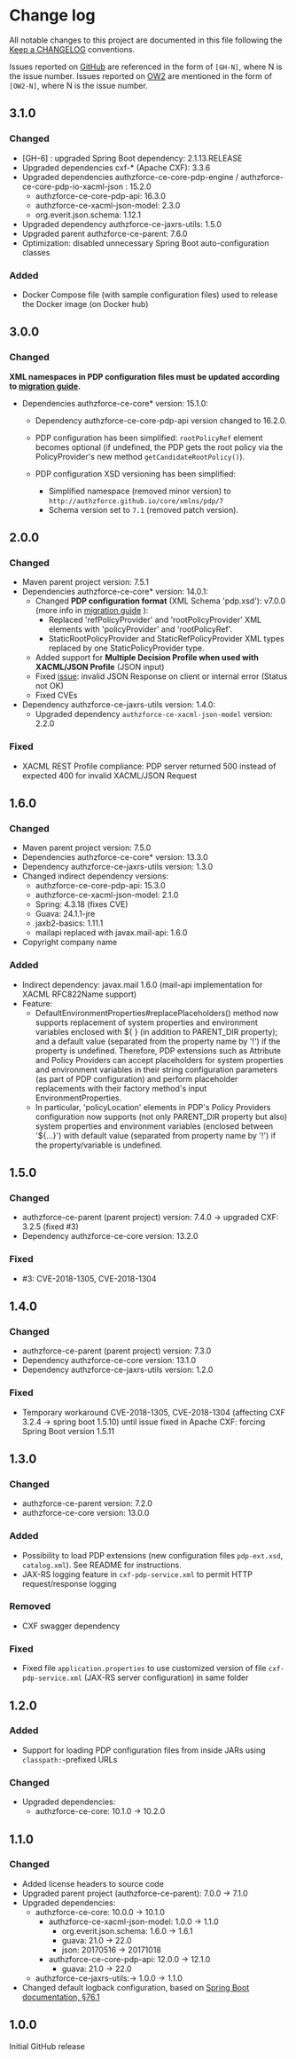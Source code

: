 # Change log
All notable changes to this project are documented in this file following the [Keep a CHANGELOG](http://keepachangelog.com) conventions. 

Issues reported on [GitHub](https://github.com/authzforce/core/issues) are referenced in the form of `[GH-N]`, where N is the issue number. Issues reported on [OW2](https://jira.ow2.org/browse/AUTHZFORCE/) are mentioned in the form of `[OW2-N]`, where N is the issue number.


## 3.1.0
### Changed
- [GH-6] : upgraded Spring Boot dependency: 2.1.13.RELEASE
- Upgraded dependencies cxf-* (Apache CXF): 3.3.6
- Upgraded dependencies authzforce-ce-core-pdp-engine / authzforce-ce-core-pdp-io-xacml-json : 15.2.0
  - authzforce-ce-core-pdp-api: 16.3.0
  - authzforce-ce-xacml-json-model: 2.3.0
  - org.everit.json.schema: 1.12.1
- Upgraded dependency authzforce-ce-jaxrs-utils: 1.5.0
- Upgraded parent authzforce-ce-parent: 7.6.0
- Optimization: disabled unnecessary Spring Boot auto-configuration classes

### Added
- Docker Compose file (with sample configuration files) used to release the Docker image (on Docker hub)


## 3.0.0
### Changed
**XML namespaces in PDP configuration files must be updated according to [migration guide](https://github.com/authzforce/core/blob/develop/MIGRATION.md).**
- Dependencies authzforce-ce-core* version: 15.1.0:

  - Dependency authzforce-ce-core-pdp-api version changed to 16.2.0.
  - PDP configuration has been simplified: `rootPolicyRef` element becomes optional (if undefined, the PDP gets the root policy via the PolicyProvider's new method `getCandidateRootPolicy()`).
  - PDP configuration XSD versioning has been simplified: 

    - Simplified namespace (removed minor version) to `http://authzforce.github.io/core/xmlns/pdp/7` 
    - Schema version set to `7.1` (removed patch version).


## 2.0.0
### Changed
- Maven parent project version: 7.5.1
- Dependencies authzforce-ce-core* version: 14.0.1:
	- Changed **PDP configuration format** (XML Schema 'pdp.xsd'): v7.0.0 (more info in [migration guide](https://github.com/authzforce/core/blob/develop/MIGRATION.md) ):
	  - Replaced 'refPolicyProvider' and 'rootPolicyProvider' XML elements with 'policyProvider' and 'rootPolicyRef'.
	  - StaticRootPolicyProvider and StaticRefPolicyProvider XML types replaced by one StaticPolicyProvider type.
	- Added support for **Multiple Decision Profile when used with XACML/JSON Profile** (JSON input)
	- Fixed [issue](https://github.com/authzforce/core/issues/42): invalid JSON Response on client or internal error (Status not OK)
	- Fixed CVEs
- Dependency authzforce-ce-jaxrs-utils version: 1.4.0:
  - Upgraded dependency `authzforce-ce-xacml-json-model` version: 2.2.0

### Fixed
- XACML REST Profile compliance: PDP server returned 500 instead of expected 400 for invalid XACML/JSON
Request


## 1.6.0
### Changed
- Maven parent project version: 7.5.0
- Dependencies authzforce-ce-core* version: 13.3.0
- Dependency authzforce-ce-jaxrs-utils version: 1.3.0
- Changed indirect dependency versions:
	- authzforce-ce-core-pdp-api: 15.3.0
	- authzforce-ce-xacml-json-model: 2.1.0
	- Spring: 4.3.18 (fixes CVE)
	- Guava: 24.1.1-jre
  	- jaxb2-basics: 1.11.1
  	- mailapi replaced with javax.mail-api: 1.6.0
- Copyright company name

### Added
- Indirect dependency: javax.mail 1.6.0 (mail-api implementation for XACML RFC822Name support)
- Feature: 
	- DefaultEnvironmentProperties#replacePlaceholders() method now supports replacement of system properties and environment variables enclosed with ${ } (in addition to PARENT_DIR property); and a default value (separated from the property name by '!') if the property is undefined. Therefore, PDP extensions such as Attribute and Policy Providers can accept placeholders for system properties and environment variables in their string configuration parameters (as part of PDP configuration) and perform placeholder replacements with their factory method's input EnvironmentProperties.
	- In particular, 'policyLocation' elements in PDP's Policy Providers configuration now supports (not only PARENT_DIR property but also) system properties and environment variables (enclosed between '${...}') with default value (separated from property name by '!') if the property/variable is undefined.


## 1.5.0
### Changed
- authzforce-ce-parent (parent project) version: 7.4.0 -> upgraded CXF: 3.2.5 (fixed #3)
- Dependency authzforce-ce-core version: 13.2.0

### Fixed
- #3: CVE-2018-1305, CVE-2018-1304 


## 1.4.0
### Changed
- authzforce-ce-parent (parent project) version: 7.3.0
- Dependency authzforce-ce-core version: 13.1.0
- Dependency authzforce-ce-jaxrs-utils version: 1.2.0

### Fixed
- Temporary workaround CVE-2018-1305, CVE-2018-1304 (affecting CXF 3.2.4 -> spring boot 1.5.10) until issue fixed in Apache CXF: forcing Spring Boot version 1.5.11 


## 1.3.0
### Changed
- authzforce-ce-parent version: 7.2.0
- authzforce-ce-core version: 13.0.0

### Added
- Possibility to load PDP extensions (new configuration files `pdp-ext.xsd`, `catalog.xml`). See README for instructions.
- JAX-RS logging feature in `cxf-pdp-service.xml` to permit HTTP request/response logging

### Removed
- CXF swagger dependency

### Fixed
- Fixed file `application.properties` to use customized version of file `cxf-pdp-service.xml` (JAX-RS server configuration) in same folder


## 1.2.0
### Added
- Support for loading PDP configuration files from inside JARs using `classpath:`-prefixed URLs

### Changed
- Upgraded dependencies:
	- authzforce-ce-core: 10.1.0 -> 10.2.0


## 1.1.0
### Changed
- Added license headers to source code
- Upgraded parent project (authzforce-ce-parent): 7.0.0 -> 7.1.0
- Upgraded dependencies:
	- authzforce-ce-core: 10.0.0 -> 10.1.0
		- authzforce-ce-xacml-json-model: 1.0.0 -> 1.1.0
			- org.everit.json.schema: 1.6.0 -> 1.6.1
			- guava: 21.0 -> 22.0
			- json: 20170516 -> 20171018
		- authzforce-ce-core-pdp-api: 12.0.0 -> 12.1.0
			- guava: 21.0 -> 22.0
	- authzforce-ce-jaxrs-utils:-> 1.0.0 -> 1.1.0
- Changed default logback configuration, based on [Spring Boot documentation, §76.1](https://docs.spring.io/spring-boot/docs/current/reference/html/howto-logging.html#howto-configure-logback-for-logging)


## 1.0.0
Initial GitHub release

